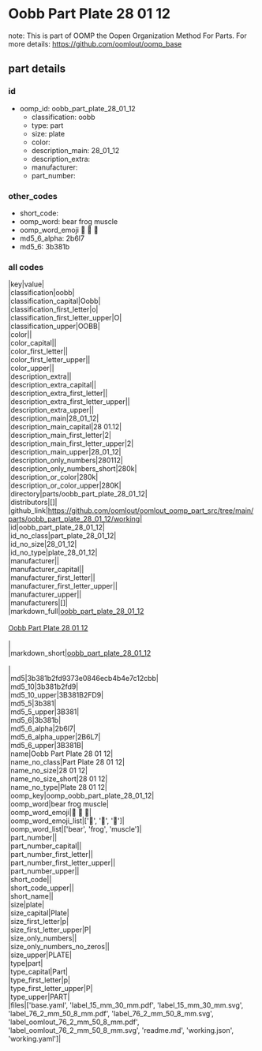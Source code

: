 # Oobb Part Plate 28 01 12  

note: This is part of OOMP the Oopen Organization Method For Parts. For more details: https://github.com/oomlout/oomp_base

##  part details





### id
* oomp_id: oobb_part_plate_28_01_12
  * classification: oobb
  * type: part
  * size: plate
  * color: 
  * description_main: 28_01_12
  * description_extra: 
  * manufacturer: 
  * part_number: 

### other_codes
* short_code: 
* oomp_word: bear frog muscle
* oomp_word_emoji :bear: :frog: :muscle:
* md5_6_alpha: 2b6l7
* md5_6: 3b381b

### all codes 
|key|value|  
|classification|oobb|  
|classification_capital|Oobb|  
|classification_first_letter|o|  
|classification_first_letter_upper|O|  
|classification_upper|OOBB|  
|color||  
|color_capital||  
|color_first_letter||  
|color_first_letter_upper||  
|color_upper||  
|description_extra||  
|description_extra_capital||  
|description_extra_first_letter||  
|description_extra_first_letter_upper||  
|description_extra_upper||  
|description_main|28_01_12|  
|description_main_capital|28 01.12|  
|description_main_first_letter|2|  
|description_main_first_letter_upper|2|  
|description_main_upper|28_01_12|  
|description_only_numbers|280112|  
|description_only_numbers_short|280k|  
|description_or_color|280k|  
|description_or_color_upper|280K|  
|directory|parts/oobb_part_plate_28_01_12|  
|distributors|[]|  
|github_link|https://github.com/oomlout/oomlout_oomp_part_src/tree/main/parts/oobb_part_plate_28_01_12/working|  
|id|oobb_part_plate_28_01_12|  
|id_no_class|part_plate_28_01_12|  
|id_no_size|28_01_12|  
|id_no_type|plate_28_01_12|  
|manufacturer||  
|manufacturer_capital||  
|manufacturer_first_letter||  
|manufacturer_first_letter_upper||  
|manufacturer_upper||  
|manufacturers|[]|  
|markdown_full|[oobb_part_plate_28_01_12](https://github.com/oomlout/oomlout_oomp_part_src/tree/main/parts/oobb_part_plate_28_01_12/working)<br>[](https://github.com/oomlout/oomlout_oomp_part_src/tree/main/parts/oobb_part_plate_28_01_12/working)<br>[Oobb Part Plate 28 01 12](https://github.com/oomlout/oomlout_oomp_part_src/tree/main/parts/oobb_part_plate_28_01_12/working)<br><br>|  
|markdown_short|[oobb_part_plate_28_01_12](https://github.com/oomlout/oomlout_oomp_part_src/tree/main/parts/oobb_part_plate_28_01_12/working)<br><br>|  
|md5|3b381b2fd9373e0846ecb4b4e7c12cbb|  
|md5_10|3b381b2fd9|  
|md5_10_upper|3B381B2FD9|  
|md5_5|3b381|  
|md5_5_upper|3B381|  
|md5_6|3b381b|  
|md5_6_alpha|2b6l7|  
|md5_6_alpha_upper|2B6L7|  
|md5_6_upper|3B381B|  
|name|Oobb Part Plate 28 01 12|  
|name_no_class|Part Plate 28 01 12|  
|name_no_size|28 01 12|  
|name_no_size_short|28 01 12|  
|name_no_type|Plate 28 01 12|  
|oomp_key|oomp_oobb_part_plate_28_01_12|  
|oomp_word|bear frog muscle|  
|oomp_word_emoji|:bear: :frog: :muscle:|  
|oomp_word_emoji_list|[':bear:', ':frog:', ':muscle:']|  
|oomp_word_list|['bear', 'frog', 'muscle']|  
|part_number||  
|part_number_capital||  
|part_number_first_letter||  
|part_number_first_letter_upper||  
|part_number_upper||  
|short_code||  
|short_code_upper||  
|short_name||  
|size|plate|  
|size_capital|Plate|  
|size_first_letter|p|  
|size_first_letter_upper|P|  
|size_only_numbers||  
|size_only_numbers_no_zeros||  
|size_upper|PLATE|  
|type|part|  
|type_capital|Part|  
|type_first_letter|p|  
|type_first_letter_upper|P|  
|type_upper|PART|  
|files|['base.yaml', 'label_15_mm_30_mm.pdf', 'label_15_mm_30_mm.svg', 'label_76_2_mm_50_8_mm.pdf', 'label_76_2_mm_50_8_mm.svg', 'label_oomlout_76_2_mm_50_8_mm.pdf', 'label_oomlout_76_2_mm_50_8_mm.svg', 'readme.md', 'working.json', 'working.yaml']|  
